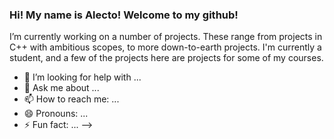 ### Hi! My name is Alecto! Welcome to my github!

I’m currently working on a number of projects. These range from projects in C++
with ambitious scopes, to more down-to-earth projects. I'm currently a student,
and a few of the projects here are projects for some of my courses.

- 🤔 I’m looking for help with ...
- 💬 Ask me about ...
- 📫 How to reach me: ...
- 😄 Pronouns: ...
- ⚡ Fun fact: ...
-->
